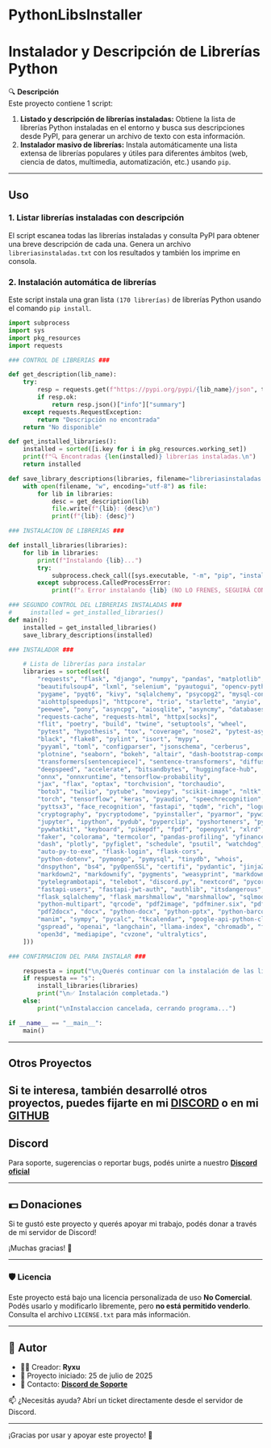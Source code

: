 # PythonLibsInstaller
# Instalador y Descripción de Librerías Python

🔍 **Descripción**  
Este proyecto contiene 1 script:
1. **Listado y descripción de librerías instaladas:** Obtiene la lista de librerías Python instaladas en el entorno y busca sus descripciones desde PyPI, para generar un archivo de texto con esta información.  
2. **Instalador masivo de librerías:** Instala automáticamente una lista extensa de librerías populares y útiles para diferentes ámbitos (web, ciencia de datos, multimedia, automatización, etc.) usando `pip`.

---

## Uso

### 1. Listar librerías instaladas con descripción

El script escanea todas las librerías instaladas y consulta PyPI para obtener una breve descripción de cada una. Genera un archivo `libreriasinstaladas.txt` con los resultados y también los imprime en consola.

### 2. Instalación automática de librerías

Este script instala una gran lista `(170 librerías)` de librerías Python usando el comando `pip install`.

```python
import subprocess
import sys
import pkg_resources
import requests

### CONTROL DE LIBRERIAS ###

def get_description(lib_name):
    try:
        resp = requests.get(f"https://pypi.org/pypi/{lib_name}/json", timeout=5)
        if resp.ok:
            return resp.json()["info"]["summary"]
    except requests.RequestException:
        return "Descripción no encontrada"
    return "No disponible"

def get_installed_libraries():
    installed = sorted([i.key for i in pkg_resources.working_set])
    print(f"🔍 Encontradas {len(installed)} librerías instaladas.\n")
    return installed

def save_library_descriptions(libraries, filename="libreriasinstaladas.txt"):
    with open(filename, "w", encoding="utf-8") as file:
        for lib in libraries:
            desc = get_description(lib)
            file.write(f"{lib}: {desc}\n")
            print(f"{lib}: {desc}")

### INSTALACION DE LIBRERIAS ###

def install_libraries(libraries):
    for lib in libraries:
        print(f"Instalando {lib}...")
        try:
            subprocess.check_call([sys.executable, "-m", "pip", "install", lib])
        except subprocess.CalledProcessError:
            print(f"⚠️ Error instalando {lib} (NO LO FRENES, SEGUIRÁ CON LA SIGUIENTE)")

### SEGUNDO CONTROL DEL LIBRERIAS INSTALADAS ###
#     installed = get_installed_libraries()
def main():
    installed = get_installed_libraries()
    save_library_descriptions(installed)

### INSTALADOR ###

    # Lista de librerías para instalar
    libraries = sorted(set([
        "requests", "flask", "django", "numpy", "pandas", "matplotlib", "scipy", "scikit-learn",
        "beautifulsoup4", "lxml", "selenium", "pyautogui", "opencv-python", "pillow",
        "pygame", "pyqt6", "kivy", "sqlalchemy", "psycopg2", "mysql-connector-python",
        "aiohttp[speedups]", "httpcore", "trio", "starlette", "anyio", "quart", "h11", "uvicorn[standard]",
        "peewee", "pony", "asyncpg", "aiosqlite", "asyncmy", "databases",
        "requests-cache", "requests-html", "httpx[socks]",
        "flit", "poetry", "build", "twine", "setuptools", "wheel",
        "pytest", "hypothesis", "tox", "coverage", "nose2", "pytest-asyncio",
        "black", "flake8", "pylint", "isort", "mypy",
        "pyyaml", "toml", "configparser", "jsonschema", "cerberus",
        "plotnine", "seaborn", "bokeh", "altair", "dash-bootstrap-components",
        "transformers[sentencepiece]", "sentence-transformers", "diffusers", "datasets", "peft",
        "deepspeed", "accelerate", "bitsandbytes", "huggingface-hub",
        "onnx", "onnxruntime", "tensorflow-probability",
        "jax", "flax", "optax", "torchvision", "torchaudio",
        "boto3", "twilio", "pytube", "moviepy", "scikit-image", "nltk", "textblob",
        "torch", "tensorflow", "keras", "pyaudio", "speechrecognition",
        "pyttsx3", "face_recognition", "fastapi", "tqdm", "rich", "loguru",
        "cryptography", "pycryptodome", "pyinstaller", "pyarmor", "pywin32", "notebook",
        "jupyter", "ipython", "pydub", "pyperclip", "pyshorteners", "pyzbar", "pynput",
        "pywhatkit", "keyboard", "pikepdf", "fpdf", "openpyxl", "xlrd", "xlwt", "reportlab",
        "faker", "colorama", "termcolor", "pandas-profiling", "yfinance", "streamlit",
        "dash", "plotly", "pyfiglet", "schedule", "psutil", "watchdog",
        "auto-py-to-exe", "flask-login", "flask-cors",
        "python-dotenv", "pymongo", "pymysql", "tinydb", "whois",
        "dnspython", "bs4", "pyOpenSSL", "certifi", "pydantic", "jinja2",
        "markdown2", "markdownify", "pygments", "weasyprint", "markdown", "html2text",
        "pytelegrambotapi", "telebot", "discord.py", "nextcord", "pycord", "aiofiles",
        "fastapi-users", "fastapi-jwt-auth", "authlib", "itsdangerous", "werkzeug",
        "flask_sqlalchemy", "flask_marshmallow", "marshmallow", "sqlmodel", "uvloop",
        "python-multipart", "qrcode", "pdf2image", "pdfminer.six", "pdfplumber", "fitz",
        "pdf2docx", "docx", "python-docx", "python-pptx", "python-barcode", "pyglet",
        "manim", "sympy", "pycalc", "tkcalendar", "google-api-python-client", "google-auth",
        "gspread", "openai", "langchain", "llama-index", "chromadb", "faiss-cpu",
        "open3d", "mediapipe", "cvzone", "ultralytics",
    ]))

### CONFIRMACION DEL PARA INSTALAR ###

    respuesta = input("\n¿Querés continuar con la instalación de las librerías listadas? (s/n): ").strip().lower()
    if respuesta == "s":
        install_libraries(libraries)
        print("\n✅ Instalación completada.")
    else:
        print("\nInstalaccion cancelada, cerrando programa...")

if __name__ == "__main__":
    main()
```

---

## Otros Proyectos

Si te interesa, también desarrollé otros proyectos, puedes fijarte en mi **[DISCORD](https://discord.gg/Fp8dWPBmKz)** o en mi **[GITHUB](https://github.com/Ryxu-dev)**
---

## Discord

Para soporte, sugerencias o reportar bugs, podés unirte a nuestro **[Discord oficial](https://discord.gg/Fp8dWPBmKz)**

---

## 💵 Donaciones

Si te gustó este proyecto y querés apoyar mi trabajo, podés donar a través de mi servidor de Discord!

¡Muchas gracias! 🙌

---

### 🛡️ Licencia

Este proyecto está bajo una licencia personalizada de uso **No Comercial**.  
Podés usarlo y modificarlo libremente, pero **no está permitido venderlo**.  
Consulta el archivo `LICENSE.txt` para más información.

---

## 👤 Autor

- 👨‍💻 Creador: **Ryxu**
- 📅 Proyecto iniciado: 25 de julio de 2025
- 📧 Contacto: **[Discord de Soporte](https://discord.gg/Fp8dWPBmKz)**

📫 ¿Necesitás ayuda?
Abrí un ticket directamente desde el servidor de Discord.

---

¡Gracias por usar y apoyar este proyecto! 🚀
